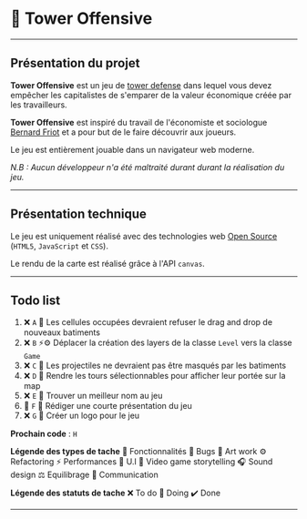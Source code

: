 # 👾 Tower Offensive

---

## Présentation du projet

**Tower Offensive** est un jeu de [tower defense](https://fr.wikipedia.org/wiki/Tower_defense) dans lequel vous devez empêcher les capitalistes de s'emparer de la valeur économique créée par les travailleurs.

**Tower Offensive** est inspiré du travail de l'économiste et sociologue [Bernard Friot](https://fr.wikipedia.org/wiki/Tower_defense) et a pour but de le faire découvrir aux joueurs. 

Le jeu est entièrement jouable dans un navigateur web moderne.

*N.B : Aucun développeur n'a été maltraité durant durant la réalisation du jeu.*

---

## Présentation technique

Le jeu est uniquement réalisé avec des technologies web [Open Source](https://fr.wikipedia.org/wiki/Open_source) (``HTML5``, ``JavaScript`` et ``CSS``).

Le rendu de la carte est réalisé grâce à l'API ``canvas``.

---

## Todo list

1. ❌ ``A`` 🐞 Les cellules occupées devraient refuser le drag and drop de nouveaux batiments
1. ❌ ``B`` ⚡️⚙️ Déplacer la création des layers de la classe `Level` vers la classe `Game`
1. ❌ ``C`` 🐞 Les projectiles ne devraient pas être masqués par les batiments
1. ❌ ``D`` 🌟 Rendre les tours sélectionnables pour afficher leur portée sur la map
1. ❌ ``E`` 📖 Trouver un meilleur nom au jeu
1. 🔨 ``F`` 📢 Rédiger une courte présentation du jeu
1. ❌ ``G`` 🎨 Créer un logo pour le jeu

**Prochain code** : ``H``

**Légende des types de tache**
🌟 Fonctionnalités
🐞 Bugs
🎨 Art work
⚙️ Refactoring
⚡️ Performances
📐 U.I
📖 Video game storytelling
🎧 Sound design
⚖️ Equilibrage
📢 Communication

**Légende des statuts de tache**
❌ To do
🔨  Doing
✔️ Done

---